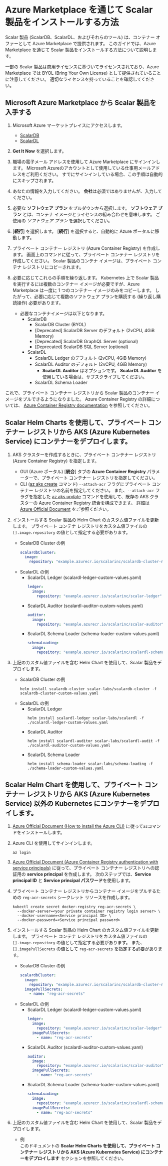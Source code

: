 # Azure Marketplace を通じて Scalar 製品をインストールする方法

Scalar 製品 (ScalarDB、ScalarDL、およびそれらのツール) は、コンテナー オファーとして Azure Marketplace で提供されます。 このガイドでは、Azure Marketplace を通じて Scalar 製品をインストールする方法について説明します。

一部の Scalar 製品は商用ライセンスに基づいてライセンスされており、Azure Marketplace では BYOL (Bring Your Own License) として提供されていることに注意してください。 適切なライセンスを持っていることを確認してください。

## Microsoft Azure Marketplace から Scalar 製品を入手する

1. Microsoft Azure マーケットプレイスにアクセスします。
   * [ScalarDB](https://azuremarketplace.microsoft.com/en/marketplace/apps/scalarinc.scalardb)
   * [ScalarDL](https://azuremarketplace.microsoft.com/en/marketplace/apps/scalarinc.scalardl)

1. **Get It Now** を選択します。

1. 職場の電子メール アドレスを使用して Azure Marketplace にサインインします。
   Microsoft Azureのアカウントとして使用している仕事用メールアドレスをご利用ください。
   すでにサインインしている場合、この手順は自動的にスキップされます。

1. あなたの情報を入力してください。
   **会社**は必須ではありませんが、入力してください。

1. 必要な **ソフトウェア プラン** をプルダウンから選択します。
   **ソフトウェア プラン** とは、コンテナ イメージとライセンスの組み合わせを意味します。 ご使用の *ソフトウェア プラン* を選択してください。

1. [**続行**] を選択します。
   [**続行**] を選択すると、自動的に Azure ポータルに移動します。

1. プライベート コンテナー レジストリ (Azure Container Registry) を作成します。
   画面上のコマンドに従って、プライベート コンテナー レジストリを作成してください。
   Scalar 製品のコンテナ イメージは、プライベート コンテナ レジストリにコピーされます。

1. 必要に応じてこれらの手順を繰り返します。
   Kubernetes 上で Scalar 製品を実行するには複数のコンテナー イメージが必要ですが、Azure Marketplace は一度に 1 つのコンテナー イメージのみをコピーします。 したがって、必要に応じて複数のソフトウェア プランを購読する (繰り返し購読操作) 必要があります。
    * 必要なコンテナイメージは以下となります。
        * ScalarDB
            * ScalarDB Cluster (BYOL)
            * [Deprecated] ScalarDB Server のデフォルト (2vCPU, 4GiB Memory)
            * [Deprecated] ScalarDB GraphQL Server (optional)
            * [Deprecated] ScalarDB SQL Server (optional)
        * ScalarDL
            * ScalarDL Ledger のデフォルト (2vCPU, 4GiB Memory)
            * ScalarDL Auditor のデフォルト (2vCPU, 4GiB Memory)
                * **ScalarDL Auditor** はオプションです。 **ScalarDL Auditor** を使用している場合は、サブスクライブしてください。
            * ScalarDL Schema Loader

これで、プライベート コンテナー レジストリから Scalar 製品のコンテナー イメージをプルできるようになりました。
Azure Container Registry の詳細については、 [Azure Container Registry documentation](https://docs.microsoft.com/en-us/azure/container-registry/) を参照してください。

## Scalar Helm Charts を使用して、プライベート コンテナー レジストリから AKS (Azure Kubernetes Service) にコンテナーをデプロイします。

1. AKS クラスターを作成するときに、プライベート コンテナー レジストリ (Azure Container Registry) を指定します。
    * GUI (Azure ポータル)
      [**統合**] タブの **Azure Container Registry** パラメーターで、プライベート コンテナー レジストリを指定してください。
   * CLI ([az aks create](https://docs.microsoft.com/en-us/cli/azure/aks?view=azure-cli-latest#az-aks-create) コマンド)
      `--attach-acr` フラグにプライベート コンテナー レジストリの名前を指定してください。 また、`--attach-acr` フラグを指定した [az aks update](https://docs.microsoft.com/en-us/cli/azure/aks?view=azure-cli-latest#az-aks-update) コマンドを使用して、既存の AKS クラスターの Azure Container Registry 統合を構成できます。 詳細は [Azure Official Document](https://docs.microsoft.com/en-us/azure/aks/cluster-container-registry-integration) をご参照ください。

1. インストールする Scalar 製品の Helm Chart のカスタム値ファイルを更新します。
   プライベート コンテナ レジストリをカスタム値ファイルの `[].image.repository` の値として指定する必要があります。
   * ScalarDB Cluster の例
     ```yaml
     scalardbCluster:
       image:
         repository: "example.azurecr.io/scalarinc/scalardb-cluster-node-azure-byol"
     ```
   * ScalarDL の例
      * ScalarDL Ledger (scalardl-ledger-custom-values.yaml)
        ```yaml
        ledger:
          image:
            repository: "example.azurecr.io/scalarinc/scalar-ledger"
        ```
      * ScalarDL Auditor (scalardl-auditor-custom-values.yaml)
        ```yaml
        auditor:
          image:
            repository: "example.azurecr.io/scalarinc/scalar-auditor"
        ```
      * ScalarDL Schema Loader (schema-loader-custom-values.yaml)
        ```yaml
        schemaLoading:
          image:
            repository: "example.azurecr.io/scalarinc/scalardl-schema-loader"
        ```

1. 上記のカスタム値ファイルを含む Helm Chart を使用して、Scalar 製品をデプロイします。
   * ScalarDB Cluster の例
     ```console
     helm install scalardb-cluster scalar-labs/scalardb-cluster -f scalardb-cluster-custom-values.yaml
     ```
   * ScalarDL の例
      * ScalarDL Ledger
        ```console
        helm install scalardl-ledger scalar-labs/scalardl -f ./scalardl-ledger-custom-values.yaml
        ```
      * ScalarDL Auditor
        ```console
        helm install scalardl-auditor scalar-labs/scalardl-audit -f ./scalardl-auditor-custom-values.yaml
        ```
      * ScalarDL Schema Loader
        ```console
        helm install schema-loader scalar-labs/schema-loading -f ./schema-loader-custom-values.yaml
        ```

## Scalar Helm Chart を使用して、プライベート コンテナー レジストリから AKS (Azure Kubernetes Service) 以外の Kubernetes にコンテナーをデプロイします。

1. [Azure Official Document (How to install the Azure CLI)](https://docs.microsoft.com/en-us/cli/azure/install-azure-cli) に従って`az`コマンドをインストールします。

1. Azure CLI を使用してサインインします。
   ```console
   az login
   ```

1. [Azure Official Document (Azure Container Registry authentication with service principals)](https://docs.microsoft.com/en-us/azure/container-registry/container-registry-auth-service-principal) に従って、プライベート コンテナー レジストリへの認証用の **service principal** を作成します。
   次のステップでは、**Service principal ID** と **Service principal パスワード**を使用します。

1. プライベート コンテナー レジストリからコンテナー イメージをプルするための `reg-acr-secrets` シークレット リソースを作成します。
   ```console
   kubectl create secret docker-registry reg-acr-secrets \
     --docker-server=<your private container registry login server> \
     --docker-username=<Service principal ID> \
     --docker-password=<Service principal password>
   ```

1. インストールする Scalar 製品の Helm Chart のカスタム値ファイルを更新します。
   プライベート コンテナ レジストリをカスタム値ファイルの `[].image.repository` の値として指定する必要があります。
   また、`[].imagePullSecrets` の値として `reg-acr-secrets` を指定する必要があります。
   * ScalarDB Cluster の例
     ```yaml
     scalardbCluster:
       image:
         repository: "example.azurecr.io/scalarinc/scalardb-cluster-node-azure-byol"
       imagePullSecrets:
         - name: "reg-acr-secrets"
     ```
   * ScalarDL の例
      * ScalarDL Ledger (scalardl-ledger-custom-values.yaml)
        ```yaml
        ledger:
          image:
            repository: "example.azurecr.io/scalarinc/scalar-ledger"
          imagePullSecrets:
            - name: "reg-acr-secrets"
        ```
      * ScalarDL Auditor (scalardl-auditor-custom-values.yaml)
        ```yaml
        auditor:
          image:
            repository: "example.azurecr.io/scalarinc/scalar-auditor"
          imagePullSecrets:
            - name: "reg-acr-secrets"
        ```
      * ScalarDL Schema Loader (schema-loader-custom-values.yaml)
        ```yaml
        schemaLoading:
          image:
            repository: "example.azurecr.io/scalarinc/scalardl-schema-loader"
          imagePullSecrets:
            - name: "reg-acr-secrets"
        ```

1. 上記のカスタム値ファイルを含む Helm Chart を使用して、Scalar 製品をデプロイします。
   * 例  
     このドキュメントの **Scalar Helm Charts を使用して、プライベート コンテナー レジストリから AKS (Azure Kubernetes Service) にコンテナーをデプロイします** セクションを参照してください。
